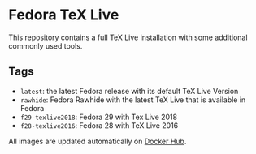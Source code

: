 # Fedora TeX Live

This repository contains a full TeX Live installation with some additional
commonly used tools.

## Tags
* `latest`: the latest Fedora release with its default TeX Live Version
* `rawhide`: Fedora Rawhide with the latest TeX Live that is available in Fedora
* `f29-texlive2018`: Fedora 29 with Tex Live 2018
* `f28-texlive2016`: Fedora 28 with TeX Live 2016

All images are updated automatically on
[Docker Hub](https://hub.docker.com/r/morxa/fedora-texlive/).
